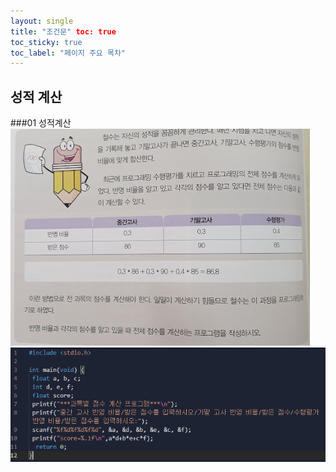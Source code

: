```yaml
---
layout: single
title: "조건문" toc: true
toc_sticky: true
toc_label: "페이지 주요 목차"
---
```


성적 계산
---

###01 성적계산
![76p](/assets/images/76p.PNG)
![s76p03](/assets/images/76p03.PNG)
